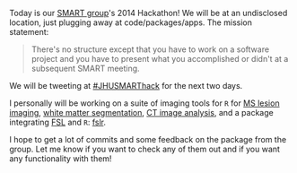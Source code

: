 Today is our [SMART group](http://smart-stats.org/)'s 2014 Hackathon! We will be at an undisclosed location, just plugging away at code/packages/apps.  The mission statement:
> There's no structure except that you have to work on a software
project and you have to present what you accomplished or didn't at a
subsequent SMART meeting.

We will be tweeting at [#JHUSMARThack](https://twitter.com/search?f=realtime&q=%23JHUSMARTHack) for the next two days.  

I personally will be working on a suite of imaging tools for `R` for [MS lesion imaging](https://github.com/muschellij2/SuBLIME_package), [white matter segmentation](https://github.com/muschellij2/WhiteStripe), [CT image analysis](https://github.com/muschellij2/cttools), and a package integrating [FSL](http://fsl.fmrib.ox.ac.uk/fsl/fslwiki/) and `R`: [fslr](https://github.com/muschellij2/fslr).  

I hope to get a lot of commits and some feedback on the package from the group.  Let me know if you want to check any of them out and if you want any functionality with them!
